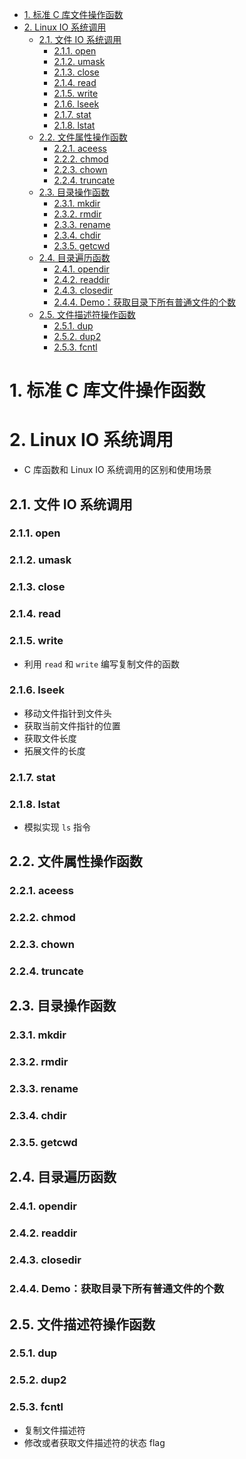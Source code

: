 - [1. 标准 C 库文件操作函数](#1-标准-c-库文件操作函数)
- [2. Linux IO 系统调用](#2-linux-io-系统调用)
  - [2.1. 文件 IO 系统调用](#21-文件-io-系统调用)
    - [2.1.1. open](#211-open)
    - [2.1.2. umask](#212-umask)
    - [2.1.3. close](#213-close)
    - [2.1.4. read](#214-read)
    - [2.1.5. write](#215-write)
    - [2.1.6. lseek](#216-lseek)
    - [2.1.7. stat](#217-stat)
    - [2.1.8. lstat](#218-lstat)
  - [2.2. 文件属性操作函数](#22-文件属性操作函数)
    - [2.2.1. aceess](#221-aceess)
    - [2.2.2. chmod](#222-chmod)
    - [2.2.3. chown](#223-chown)
    - [2.2.4. truncate](#224-truncate)
  - [2.3. 目录操作函数](#23-目录操作函数)
    - [2.3.1. mkdir](#231-mkdir)
    - [2.3.2. rmdir](#232-rmdir)
    - [2.3.3. rename](#233-rename)
    - [2.3.4. chdir](#234-chdir)
    - [2.3.5. getcwd](#235-getcwd)
  - [2.4. 目录遍历函数](#24-目录遍历函数)
    - [2.4.1. opendir](#241-opendir)
    - [2.4.2. readdir](#242-readdir)
    - [2.4.3. closedir](#243-closedir)
    - [2.4.4. Demo：获取目录下所有普通文件的个数](#244-demo获取目录下所有普通文件的个数)
  - [2.5. 文件描述符操作函数](#25-文件描述符操作函数)
    - [2.5.1. dup](#251-dup)
    - [2.5.2. dup2](#252-dup2)
    - [2.5.3. fcntl](#253-fcntl)

# 1. 标准 C 库文件操作函数

# 2. Linux IO 系统调用

- C 库函数和 Linux IO 系统调用的区别和使用场景

## 2.1. 文件 IO 系统调用

### 2.1.1. open

### 2.1.2. umask

### 2.1.3. close

### 2.1.4. read

### 2.1.5. write

- 利用 `read` 和 `write` 编写复制文件的函数

### 2.1.6. lseek

- 移动文件指针到文件头
- 获取当前文件指针的位置
- 获取文件长度
- 拓展文件的长度

### 2.1.7. stat

### 2.1.8. lstat

- 模拟实现 `ls` 指令

## 2.2. 文件属性操作函数

### 2.2.1. aceess

### 2.2.2. chmod

### 2.2.3. chown

### 2.2.4. truncate

## 2.3. 目录操作函数

### 2.3.1. mkdir

### 2.3.2. rmdir

### 2.3.3. rename

### 2.3.4. chdir

### 2.3.5. getcwd

## 2.4. 目录遍历函数

### 2.4.1. opendir

### 2.4.2. readdir

### 2.4.3. closedir

### 2.4.4. Demo：获取目录下所有普通文件的个数

## 2.5. 文件描述符操作函数

### 2.5.1. dup

### 2.5.2. dup2

### 2.5.3. fcntl

- 复制文件描述符
- 修改或者获取文件描述符的状态 flag